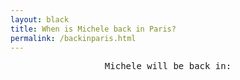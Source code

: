 ```yaml
---
layout: black
title: When is Michele back in Paris?
permalink: /backinparis.html
---
```


<center>
<tt>
Michele will be back in:

<br>
<br>
<p id="time" style="height:70px"></p>
</tt>
</center>
<script>
var countDownDate = new Date("July 7, 2022 16:20:00 +0200").getTime();

function foo() {

  // Get today's date and time
  var now = new Date().getTime();

  // Find the distance between now and the count down date
  var distance = countDownDate - now;

  // Time calculations for days, hours, minutes and seconds
  var days = Math.floor(distance / (1000 * 60 * 60 * 24));
  var hours = Math.floor((distance % (1000 * 60 * 60 * 24)) / (1000 * 60 * 60));
  var minutes = Math.floor((distance % (1000 * 60 * 60)) / (1000 * 60));
  var seconds = Math.floor((distance % (1000 * 60)) / 1000);

  var timer = document.getElementById("time");
  if (timer !== null) {
    timer.innerHTML = days + " jours, " + hours + "h et " + minutes + "minutes."; // + seconds + "s ";
  }

  // If the count down is finished, write some text
  if (distance < 0) {
    clearInterval(x);
    document.getElementById("time").innerHTML = "EXPIRED";
  }
}

foo()
setInterval(foo, 60000);
</script>